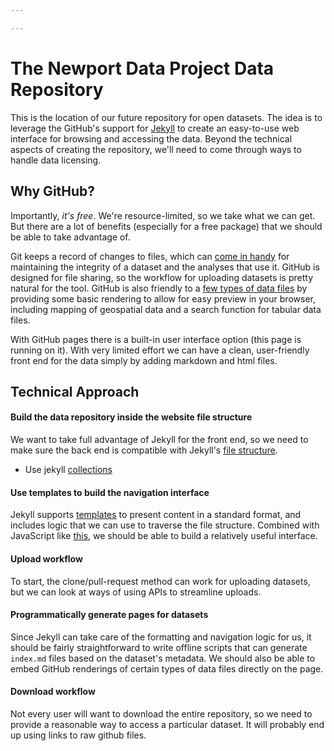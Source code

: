 ```yaml
---

---
```



# The Newport Data Project Data Repository
This is the location of our future repository for open datasets. The idea is to leverage the GitHub's support for [Jekyll](https://jekyllrb.com) to create an easy-to-use web interface for browsing and accessing the data. Beyond the technical aspects of creating the repository, we'll need to come through ways to handle data licensing.

## Why GitHub?

Importantly, _it's free_. We're resource-limited, so we take what we can get. But there are a lot of benefits (especially for a free package) that we should be able to take advantage of.

Git keeps a record of changes to files, which can [come in handy](https://blog.okfn.org/2016/11/29/git-for-data-analysis-why-version-control-is-essential-collaboration-public-trust/) for maintaining the integrity of a dataset and the analyses that use it. GitHub is designed for file sharing, so the workflow for uploading datasets is pretty natural for the tool. GitHub is also friendly to a [few types of data files](https://help.github.com/categories/working-with-non-code-files/) by providing some basic rendering to allow for easy preview in your browser, including mapping of geospatial data and a search function for tabular data files.

With GitHub pages there is a built-in user interface option (this page is running on it). With very limited effort we can have a clean, user-friendly front end for the data simply by adding markdown and html files.

## Technical Approach

#### Build the data repository inside the website file structure

We want to take full advantage of Jekyll for the front end, so we need to make sure the back end is compatible with Jekyll's [file structure](http://jekyllrb.com/docs/structure/).  
* Use jekyll [collections](http://jekyllrb.com/docs/collections/)

#### Use templates to build the navigation interface

Jekyll supports [templates](http://jekyllrb.com/docs/templates/) to present content in a standard format, and includes logic that we can use to traverse the file structure. Combined with JavaScript like [this](https://www.w3schools.com/howto/howto_js_filter_table.asp), we should be able to build a relatively useful interface.

#### Upload workflow

To start, the clone/pull-request method can work for uploading datasets, but we can look at ways of using APIs to streamline uploads.

#### Programmatically generate pages for datasets

Since Jekyll can take care of the formatting and navigation logic for us, it should be fairly straightforward to write offline scripts that can generate `index.md` files based on the dataset's metadata. We should also be able to embed GitHub renderings of certain types of data files directly on the page.

#### Download workflow

Not every user will want to download the entire repository, so we need to provide a reasonable way to access a particular dataset. It will probably end up using links to raw github files.